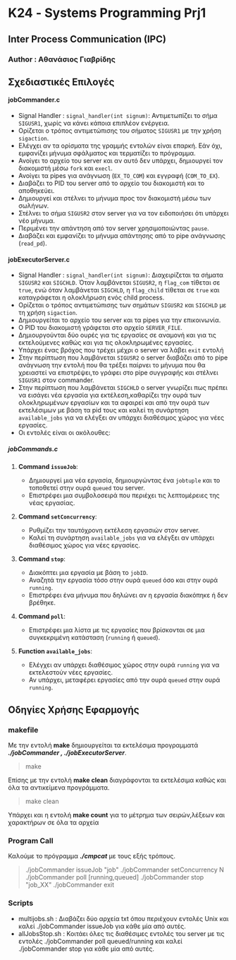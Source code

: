# Κ24 - Systems Programming Prj1
## Inter Process Communication (IPC)

### Author : Αθανάσιος Γιαβρίδης 

## Σχεδιαστικές Επιλογές
 
#### jobCommander.c
- Signal Handler : `signal_handler(int signum)`: Αντιμετωπίζει το σήμα `SIGUSR1`, χωρίς να κάνει κάποια επιπλέον ενέργεια.
-  Ορίζεται ο τρόπος αντιμετώπισης του σήματος `SIGUSR1` με την χρήση `sigaction`.
-  Ελέγχει αν τα ορίσματα της γραμμής εντολών είναι επαρκή. Εάν όχι, εμφανίζει μήνυμα σφάλματος και τερματίζει το πρόγραμμα.
-  Ανοίγει το αρχείο του server και αν αυτό δεν υπάρχει, δημιουργεί τον διακομιστή μέσω `fork` και `execl`.
-   Ανοίγει τα pipes για ανάγνωση (`EX_TO_COM`) και εγγραφή (`COM_TO_EX`).
-   Διαβάζει το PID του server από το αρχείο του διακομιστή και το αποθηκεύει.
-   Δημιουργεί και στέλνει το μήνυμα προς τον διακομιστή μέσω των σωλήνων.
- Στέλνει το σήμα `SIGUSR2` στον server για να τον ειδοποιήσει ότι υπάρχει νέο μήνυμα.
-   Περιμένει την απάντηση από τον server χρησιμοποιώντας `pause`.
-   Διαβάζει και εμφανίζει το μήνυμα απάντησης από το pipe ανάγνωσης (`read_pd`).
#### jobExecutorServer.c
- Signal Handler : `signal_handler(int signum)`: Διαχειρίζεται τα σήματα `SIGUSR2` και `SIGCHLD`.        Όταν λαμβάνεται `SIGUSR2`, η `flag_com` τίθεται σε `true`, ενώ όταν λαμβάνεται `SIGCHLD`, η `flag_child` τίθεται σε `true` και καταγράφεται η ολοκλήρωση ενός child process.
- Ορίζεται ο τρόπος αντιμετώπισης των σημάτων `SIGUSR2` και `SIGCHLD` με τη χρήση `sigaction`.
- Δημιουργείται το αρχείο του server και τα pipes για την επικοινωνία.
-  Ο PID του διακομιστή γράφεται στο αρχείο `SERVER_FILE`.
-  Δημιουργούνται δύο ουρές για τις εργασίες σε αναμονή και για τις εκτελούμενες καθώς και για τις ολοκληρωμένες εργασίες.
- Υπάρχει ένας βρόχος που τρέχει μέχρι ο server να λάβει `exit` εντολή
-   Στην περίπτωση που λαμβάνεται `SIGUSR2` ο server διαβάζει από το pipe ανάγνωση την εντολή που θα τρέξει παίρνει το μήνυμα που θα χρειαστεί να επιστρέψει,το γράφει στο pipe συγγραφής και στέλνει `SIGUSR1` στον commander.
-  Στην περίπτωση που λαμβάνεται `SIGCHLD` ο server γνωρίζει πως πρέπει να εισάγει νέα εργασία για εκτέλεση,καθαρίζει την ουρά των ολοκληρωμένων εργασίων και τα αφαιρεί και από την ουρά των εκτελέσιμων με βάση τα pid τους και καλεί τη συνάρτηση `available_jobs` για να ελέγξει αν υπάρχει διαθέσιμος χώρος για νέες εργασίες.
- Οι εντολές είναι οι ακόλουθες:
##### jobCommands.c
1.  **Command `issueJob`**:
    
    -   Δημιουργεί μια νέα εργασία, δημιουργώντας ένα `jobtuple` και το τοποθετεί στην ουρά `queued` του server.
    -   Επιστρέφει μια συμβολοσειρά που περιέχει τις λεπτομέρειες της νέας εργασίας.
2.  **Command `setConcurrency`**:
    
    -   Ρυθμίζει την ταυτόχρονη εκτέλεση εργασιών στον server.
    -   Καλεί τη συνάρτηση `available_jobs` για να ελέγξει αν υπάρχει διαθέσιμος χώρος για νέες εργασίες.
3.  **Command `stop`**:
    
    -   Διακόπτει μια εργασία με βάση το `jobID`.
    -   Αναζητά την εργασία τόσο στην ουρά `queued` όσο και στην ουρά `running`.
    -   Επιστρέφει ένα μήνυμα που δηλώνει αν η εργασία διακόπηκε ή δεν βρέθηκε.
4.  **Command `poll`**:
    
    -   Επιστρέφει μια λίστα με τις εργασίες που βρίσκονται σε μια συγκεκριμένη κατάσταση (`running` ή `queued`).
5.  **Function `available_jobs`**:
    
    -   Ελέγχει αν υπάρχει διαθέσιμος χώρος στην ουρά `running` για να εκτελεστούν νέες εργασίες.
    -   Αν υπάρχει, μεταφέρει εργασίες από την ουρά `queued` στην ουρά `running`.
## Οδηγίες Χρήσης Εφαρμογής
### makefile
Με την εντολή **make** δημιουργείται τα εκτελέσιμα πρoγραμματά ***./jobCommander , ./jobExecutorServer***.
> make 

Επίσης με την εντολή **make clean** διαγράφονται τα εκτελέσιμα καθώς και όλα τα αντικείμενα προγράμματα.
> make clean

Υπάρχει και η εντολή **make count** για το μέτρημα των σειρών,λέξεων και χαρακτήρων σε όλα τα αρχεία

### Program Call
Καλούμε το πρόγραμμα ***./cmpcat*** με τους εξής τρόπους.

> ./jobCommander issueJob "job"
> ./jobCommander setConcurrency  N
> ./jobCommander poll [running,queued]
> ./jobCommander stop "job_XX"
> ./jobCommander exit


### Scripts
- multijobs.sh : Διαβάζει δύο αρχεία txt όπου περιέχουν εντολές Unix και καλεί ./jobCommander issueJob για κάθε μία από αυτές.
- allJobsStop.sh : Κοιτάει όλες τις διαθέσιμες εντολές του server με τις εντολές ./jobCommander poll queued/running και καλεί ./jobCommander stop για κάθε μία από αυτές.

